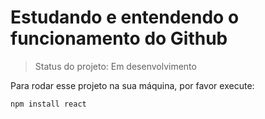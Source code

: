 <h1>Estudando e entendendo o funcionamento do Github</h1>

> Status do projeto: Em desenvolvimento

Para rodar esse projeto na sua máquina, por favor execute:

```
npm install react
```
